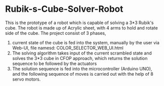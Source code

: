 # Rubik-s-Cube-Solver-Robot
This is the prototype of a robot which is capable of solving a 3*3 Rubik's cube. The robot is made up of Acrylic sheet, with  4 arms to hold and rotate side of the cube.
The project consist of 3 phases, 
1. current state of the cube is fed into the system, manually by the user via Web-UI, file namesd: COLOR_SELECTOR_WEB_UI.html
2. The solving algorithm takes input of the current scrambled state and solves the 3*3 cube in CFOP approach, which returns the solution sequence to be followed by the actuators
3. The solution sequence is fed into the microcontroller (Arduino UNO), and the following sequence of moves is carried out with the help of 8 servo motors.


